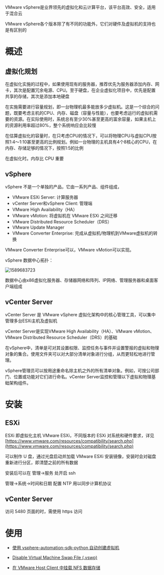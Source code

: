 


VMware vSphere是业界领先的虚拟化和云计算平台，该平台高效、安全，适用于混合云

VMware vSphere各个版本除了有不同的功能外，它们对硬件及虚拟机的支持也是有区别的


# 概述

## 虚拟化规划

在虚拟化实施的过程中，如果使用现有的服务器，推荐优先为服务器添加内存、网卡，其次是配置冗余电源、CPU。至于硬盘，在企业虚拟化项目中，优先是配置共享的存储，其次是添加本地硬盘

在实施需要进行容量规划，即一台物理机最多能放多少虚拟机。这是一个综合的问题，既要考虑主机的CPU、内存、磁盘（容量与性能），也要考虑运行的虚拟机需要的资源。在实际使用时，系统总有至少30%甚至更高的富余容量，如果主机上的资源利用率超过80%，整个系统响应会比较慢

在估算虚拟化的容量时，在只考虑CPU的情况下，可以将物理CPU与虚拟CPU按照1∶4～1∶10甚至更高的比例规划。例如一台物理的主机具有4个8核心的CPU，在内存、存储足够的情况下，按照1∶5的比例

在虚拟化时。内存比 CPU 重要

## vSphere

vSphere 不是一个单独的产品，它由一系列产品、组件组成，

- VMware ESXi Server: 计算服务器
- vCenter Server和vSphere Client: 管理端
- VMware High Availability（HA）
- VMware vMotion: 将虚拟机在 VMware ESXi 之间迁移
- VMware Distributed Resource Scheduler（DRS）
- VMware Update Manager
- VMware Converter Enterprise: 完成从虚拟机/物理机到VMware虚拟机的转换

VMware Converter Enterprise可以，VMware vMotion可以实现。

vSphere 数据中心拓扑：

![1589683723](https://pic.haoyu95.cn/uploads/big/048291e492204c605b6b4fe122e6e3f2.png)

数据中心由x86虚拟化服务器、存储器网络和阵列、IP网络、管理服务器和桌面客户端组成


## vCenter Server

vCenter Server 是 VMware vSphere 虚拟化架构中的核心管理工具，可以集中管理多台ESXi主机及虚拟机

vCenter Server是实现VMware High Availability（HA）、VMware vMotion、VMware Distributed Resource Scheduler（DRS）的基础


在vSphere中，清单是可对其设置权限、监控任务与事件并设置警报的虚拟和物理对象的集合。使用文件夹可以对大部分清单对象进行分组，从而更轻松地进行管理。

vSphere管理员可以按用途重命名除主机之外的所有清单对象。例如，可按公司部门、位置或功能对它们进行命名。vCenter Server监控和管理以下虚拟和物理基础架构组件。




# 安装

## ESXi

ESXi 即虚拟化主机 VMware ESXi，不同版本的 ESXi 对系统和硬件要求，详见[https://www.vmware.com/resources/compatibility/search.php](https://www.vmware.com/resources/compatibility/search.php)

可以制作 U 盘，通过光盘启动并加载 VMware ESXi 安装镜像，安装时会对磁盘重新进行分区，即清楚之前的所有数据

安装后可以在 管理->服务 处开启 ssh

管理->系统->时间和日期 配置 NTP  用以同步计算机协议


## vCenter Server


访问 5480 页面的时，需使用 https 访问



# 使用





- [使用 vsphere-automation-sdk-python 自动创建虚拟机](https://juejin.im/post/5d08c5cee51d45777a1261a2#heading-35)
- [Disable Virtual Machine Swap File (.vswp)](https://www.virten.net/2014/09/remove-virtual-machine-swap-file-vswp/)


- [在 VMware Host Client 中挂载 NFS 数据存储](https://docs.vmware.com/cn/VMware-vSphere/6.0/com.vmware.vsphere.html.hostclient.doc/GUID-9F526FAE-A72E-462B-86CE-14078D3A3C67.html)



